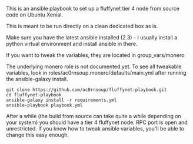 This is an ansible playbook to set up a fluffynet tier 4 node from source code on Ubuntu Xenial.

This is meant to be run directly on a clean dedicated box as is.

Make sure you have the latest ansible installed (2.3) - I usually install a python virtual environment and install ansible in there.

If you want to tweak the variables, they are located in group_vars/monero

The underlying monero role is not documented yet. To see all tweakable variables, look in roles/ac0rnsoup.monero/defaults/main.yml after running the ansible-galaxy install. 

    git clone https://github.com/ac0rnsoup/fluffynet-playbook.git
    cd fluffynet-playbook
    ansible-galaxy install -r requirements.yml
    ansible-playbook playbook.yml

After a while (the build from source can take quite a while depending on your system) you should have a tier 4 fluffynet node.
RPC port is open and unrestricted. If you know how to tweak ansible variables, you'll be able to change this easy enough.
